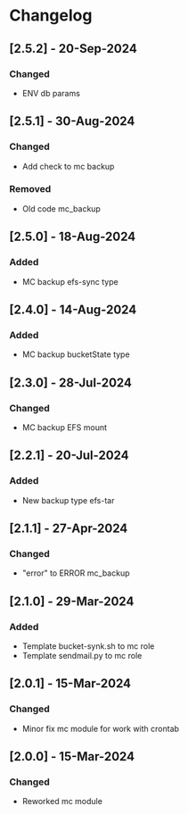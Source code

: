 # Changelog
## [2.5.2] - 20-Sep-2024
### Changed
- ENV db params

## [2.5.1] - 30-Aug-2024
### Changed
- Add check to mc backup
### Removed
- Old code mc_backup

## [2.5.0] - 18-Aug-2024
### Added
- MC backup efs-sync type

## [2.4.0] - 14-Aug-2024
### Added
- MC backup bucketState type

## [2.3.0] - 28-Jul-2024
### Changed
- MC backup EFS mount

## [2.2.1] - 20-Jul-2024
### Added
- New backup type efs-tar

## [2.1.1] - 27-Apr-2024
### Changed
- "error" to ERROR mc_backup

## [2.1.0] - 29-Mar-2024
### Added
- Template bucket-synk.sh to mc role
- Template sendmail.py to mc role

## [2.0.1] - 15-Mar-2024
### Changed
- Minor fix mc module for work with crontab

## [2.0.0] - 15-Mar-2024
### Changed
- Reworked mc module